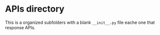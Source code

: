 # APIs directory

This is a organized subfolders with a blank `__init__.py` file eache one that response APIs.
